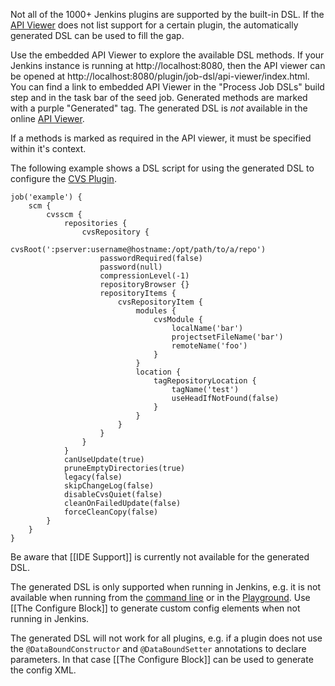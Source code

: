 Not all of the 1000+ Jenkins plugins are supported by the built-in DSL. If the
[API Viewer](https://jenkinsci.github.io/job-dsl-plugin/) does not list support for a certain plugin, the
automatically generated DSL can be used to fill the gap.

Use the embedded API Viewer to explore the available DSL methods. If your Jenkins instance is running at
http://localhost:8080, then the API viewer can be opened at http://localhost:8080/plugin/job-dsl/api-viewer/index.html.
You can find a link to embedded API Viewer in the "Process Job DSLs" build step and in the task bar of the seed job.
Generated methods are marked with a purple "Generated" tag. The generated DSL is *not* available in the online
[API Viewer](https://jenkinsci.github.io/job-dsl-plugin/).

If a methods is marked as required in the API viewer, it must be specified within it's context.

The following example shows a DSL script for using the generated DSL to configure the
[CVS Plugin](https://wiki.jenkins-ci.org/display/JENKINS/CVS+Plugin).

    job('example') {
        scm {
            cvsscm {
                repositories {
                    cvsRepository {
                        cvsRoot(':pserver:username@hostname:/opt/path/to/a/repo')
                        passwordRequired(false)
                        password(null)
                        compressionLevel(-1)
                        repositoryBrowser {}
                        repositoryItems {
                            cvsRepositoryItem {
                                modules {
                                    cvsModule {
                                        localName('bar')
                                        projectsetFileName('bar')
                                        remoteName('foo')
                                    }
                                }
                                location {
                                    tagRepositoryLocation {
                                        tagName('test')
                                        useHeadIfNotFound(false)
                                    }
                                }
                            }
                        }
                    }
                }
                canUseUpdate(true)
                pruneEmptyDirectories(true)
                legacy(false)
                skipChangeLog(false)
                disableCvsQuiet(false)
                cleanOnFailedUpdate(false)
                forceCleanCopy(false)
            }
        }
    }

Be aware that [[IDE Support]] is currently not available for the generated DSL.

The generated DSL is only supported when running in Jenkins, e.g. it is not available when running from
the [command line](User-Power-Moves#run-a-dsl-script-locally) or in the [Playground](http://job-dsl.herokuapp.com/).
Use [[The Configure Block]] to generate custom config elements when not running in Jenkins.

The generated DSL will not work for all plugins, e.g. if a plugin does not use the `@DataBoundConstructor`
and `@DataBoundSetter` annotations to declare parameters. In that case [[The Configure Block]] can be used to generate
the config XML.
